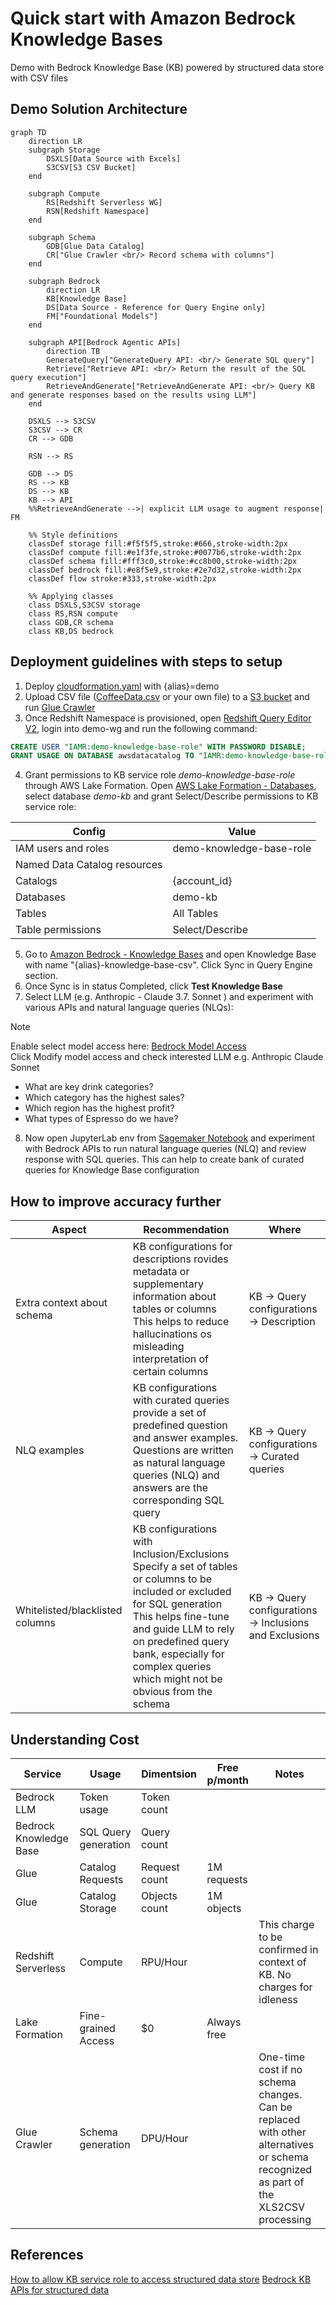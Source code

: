 # Quick start with Amazon Bedrock Knowledge Bases 
Demo with Bedrock Knowledge Base (KB) powered by structured data store with CSV files

## Demo Solution Architecture
```mermaid
graph TD
    direction LR
    subgraph Storage
        DSXLS[Data Source with Excels]
        S3CSV[S3 CSV Bucket]
    end

    subgraph Compute
        RS[Redshift Serverless WG]
        RSN[Redshift Namespace]
    end

    subgraph Schema
        GDB[Glue Data Catalog]
        CR["Glue Crawler <br/> Record schema with columns"]
    end

    subgraph Bedrock
        direction LR
        KB[Knowledge Base]
        DS[Data Source - Reference for Query Engine only]
        FM["Foundational Models"]
    end

    subgraph API[Bedrock Agentic APIs]
        direction TB
        GenerateQuery["GenerateQuery API: <br/> Generate SQL query"]
        Retrieve["Retrieve API: <br/> Return the result of the SQL query execution"]
        RetrieveAndGenerate["RetrieveAndGenerate API: <br/> Query KB and generate responses based on the results using LLM"]
    end

    DSXLS --> S3CSV
    S3CSV --> CR
    CR --> GDB
    
    RSN --> RS
    
    GDB --> DS
    RS --> KB
    DS --> KB
    KB --> API
    %%RetrieveAndGenerate -->| explicit LLM usage to augment response| FM

    %% Style definitions
    classDef storage fill:#f5f5f5,stroke:#666,stroke-width:2px
    classDef compute fill:#e1f3fe,stroke:#0077b6,stroke-width:2px
    classDef schema fill:#fff3c0,stroke:#cc8b00,stroke-width:2px
    classDef bedrock fill:#e8f5e9,stroke:#2e7d32,stroke-width:2px
    classDef flow stroke:#333,stroke-width:2px

    %% Applying classes
    class DSXLS,S3CSV storage
    class RS,RSN compute
    class GDB,CR schema
    class KB,DS bedrock
```

## Deployment guidelines with steps to setup

1. Deploy [cloudformation.yaml](cloudformation.yaml) with {alias}=demo
2. Upload CSV file ([CoffeeData.csv](data/CoffeeData.csv) or your own file) to a [S3 bucket](https://console.aws.amazon.com/s3/home) and run [Glue Crawler](https://console.aws.amazon.com/glue/home?#/v2/data-catalog/crawlers)
3. Once Redshift Namespace is provisioned, open [Redshift Query Editor V2](https://console.aws.amazon.com/sqlworkbench/home?#/client), login into demo-wg and run the following command:
```sql
CREATE USER "IAMR:demo-knowledge-base-role" WITH PASSWORD DISABLE;
GRANT USAGE ON DATABASE awsdatacatalog TO "IAMR:demo-knowledge-base-role";
```

4. Grant permissions to KB service role *demo-knowledge-base-role* through AWS Lake Formation. Open [AWS Lake Formation - Databases](https://console.aws.amazon.com/lakeformation/home?#/databases), select database *demo-kb* and grant Select/Describe permissions to KB service role:

| Config | Value |
|---|---|
| IAM users and roles | demo-knowledge-base-role |
| Named Data Catalog resources | |
| Catalogs | {account_id} |
| Databases | demo-kb |
| Tables | All Tables |
| Table permissions | Select/Describe |
   
5. Go to [Amazon Bedrock - Knowledge Bases](https://console.aws.amazon.com/bedrock/home?#/knowledge-bases) and open Knowledge Base with name "{alias}-knowledge-base-csv". Click Sync in Query Engine section.
6. Once Sync is in status Completed, click **Test Knowledge Base**
7. Select LLM (e.g. Anthropic - Claude 3.7. Sonnet ) and experiment with various APIs and natural language queries (NLQs):
> [!NOTE]
> Enable select model access here: [Bedrock Model Access](https://console.aws.amazon.com/bedrock/home?#/modelaccess)
> <br/>Click Modify model access and check interested LLM e.g. Anthropic Claude Sonnet

- What are key drink categories?
- Which category has the highest sales?
- Which region has the highest profit?
- What types of Espresso do we have?

8. Now open JupyterLab env from [Sagemaker Notebook](https://console.aws.amazon.com/sagemaker/home?#/notebooks-and-git-repos) and experiment with Bedrock APIs to run natural language queries (NLQ) and review response with SQL queries. This can help to create bank of curated queries for Knowledge Base configuration

## How to improve accuracy further

| Aspect | Recommendation | Where |
|---|---|---|
| Extra context about schema | KB configurations for descriptions rovides metadata or supplementary information about tables or columns <br/> This helps to reduce hallucinations os misleading interpretation of certain columns  | KB → Query configurations → Description |
| NLQ examples | KB configurations with curated queries provide a set of predefined question and answer examples. <br/> Questions are written as natural language queries (NLQ) and answers are the corresponding SQL query | KB → Query configurations → Curated queries |
| Whitelisted/blacklisted columns | KB configurations with Inclusion/Exclusions Specify a set of tables or columns to be included or excluded for SQL generation <br/> This helps fine-tune and guide LLM to rely on predefined query bank, especially for complex queries which might not be obvious from the schema | KB → Query configurations → Inclusions and Exclusions |

## Understanding Cost

| Service | Usage | Dimentsion | Free p/month | Notes |
|---|---|---|---|---|
| Bedrock LLM | Token usage | Token count | | |
| Bedrock Knowledge Base | SQL Query generation | Query count | | |
| Glue | Catalog Requests | Request count | 1M requests | |
| Glue | Catalog Storage | Objects count | 1M objects | |
| Redshift Serverless | Compute | RPU/Hour | | This charge to be confirmed in context of KB. No charges for idleness |
| Lake Formation | Fine-grained Access | $0 | Always free | |
| Glue Crawler | Schema generation | DPU/Hour | | One-time cost if no schema changes. <br/> Can be replaced with other alternatives or schema recognized as part of the XLS2CSV processing |




## References 
[How to allow KB service role to access structured data store](https://docs.aws.amazon.com/bedrock/latest/userguide/knowledge-base-prereq-structured.html#knowledge-base-prereq-structured-db-access)
[Bedrock KB APIs for structured data](https://docs.aws.amazon.com/bedrock/latest/userguide/knowledge-base-generate-query.html)

